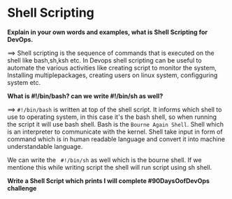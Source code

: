 # Shell Scripting

**Explain in your own words and examples, what is Shell Scripting for DevOps.**

==> Shell scripting is the sequence of commands that is executed on the shell like bash,sh,ksh etc. 
In Devops shell scripting can be useful to automate the various activities like creating script to monitor the system, Installing multiplepackages, creating users on linux system, configguring system etc.

**What is #!/bin/bash? can we write #!/bin/sh as well?**

==> `#!/bin/bash` is written at top of the shell script. It informs which shell to use to operating system, in this case it's the bash shell, so when running the script it will use bash shell. Bash is the `Bourne Again Shell`.  Shell which is an interpreter to communicate with the kernel. Shell take input in form of command which is in human readable language and convert it into machine understandable language.

We can write the ` #!/bin/sh` as well which is the bourne shell. If we mentione this while writing script the shell will run script using sh shell.

**Write a Shell Script which prints I will complete #90DaysOofDevOps challenge**
